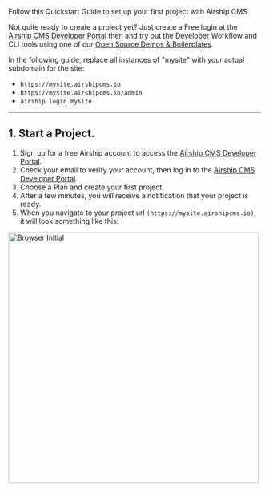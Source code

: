 Follow this Quickstart Guide to set up your first project with Airship CMS. 

Not quite ready to create a project yet? Just create a Free login at the [Airship CMS Developer Portal](https://skyport.airshipcms.io) then and try out the Developer Workflow and CLI tools using one of our [Open Source Demos & Boilerplates](/documentation/view/boilerplates-examples).


In the following guide, replace all instances of "mysite" with your actual subdomain for the site:  
- `https://mysite.airshipcms.io`
- `https://mysite.airshipcms.io/admin`
- `airship login mysite`

---

## 1. Start a Project.
1. Sign up for a free Airship account to access the [Airship CMS Developer Portal](https://skyport.airshipcms.io).
2. Check your email to verify your account, then log in to the [Airship CMS Developer Portal](https://skyport.airshipcms.io).
3. Choose a Plan and create your first project.
4. After a few minutes, you will receive a notification that your project is ready.
5. When you navigate to your project url `(https://mysite.airshipcms.io)`, it will look something like this:  

<img width="500" alt="Browser Initial" src="https://airshipcms.io/assets/media/quickstart-guide/tiny-browser-initial.jpg">
